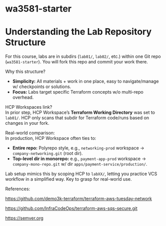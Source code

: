 # wa3581-starter

# Understanding the Lab Repository Structure

For this course, labs are in subdirs (`lab01/`, `lab02/`, etc.) within one Git repo (`wa3581-starter`). You will fork this repo and commit your work there.

Why this structure?  
- **Simplicity:** All materials + work in one place, easy to navigate/manage w/ checkpoints or solutions.  
- **Focus:** Labs target specific Terraform concepts w/o multi-repo overhead.

HCP Workspaces link?  
In prior step, HCP Workspace’s **Terraform Working Directory** was set to `lab01/`. HCP only scans that subdir for Terraform code/runs based on changes in your fork.

Real-world comparison:  
In production, HCP Workspace often ties to:  
- **Entire repo:** Polyrepo style, e.g., `networking-prod` workspace → `company-networking.git` (root dir).  
- **Top-level dir in monorepo:** e.g., `payment-app-prod` workspace → `company-mono-repo.git` w/ dir `apps/payment-service/production/`.

Lab setup mimics this by scoping HCP to `labXX/`, letting you practice VCS workflow in a simplified way. Key to grasp for real-world use.

References:

https://github.com/demo3k-terraform/terraform-aws-tuesday-network

https://github.com/InfraCodeOps/terraform-aws-sqs-secure.git

https://semver.org
